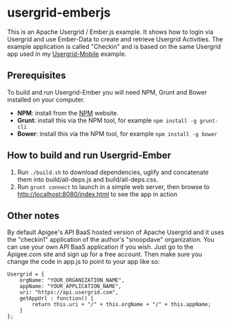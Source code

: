 usergrid-emberjs
===

This is an Apache Usergrid / Ember.js example.
It shows how to login via Usergrid and use Ember-Data to create and retrieve Usergrid Activities.
The example application is called "Checkin" and is based on the same Usergrid app used in my
[Usergrid-Mobile](https://github.com/snoopdave/usergrid-mobile) example.

Prerequisites
---
To build and run Usergrid-Ember you will need NPM, Grunt and Bower installed on your computer.
* __NPM__: install from the [NPM](http://npmjs.org) website.
* __Grunt__: install this via the NPM tool, for example `npm install -g grunt-cli`
* __Bower__: install this via the NPM tool, for example `npm install -g bower`

How to build and run Usergrid-Ember
---
1. Run `./build.sh` to download dependencies, uglify and concatenate them into build/all-deps.js and build/all-deps.css.
2. Run `grunt connect` to launch in a simple web server, then browse to
[http://localhost:8080/index.html](http://localhost:8080/index.html) to see the app in action

Other notes
---
By default Apigee's API BaaS hosted version of Apache Usergrid and it uses the "checkin1" application of the
author's "snoopdave" organization. You can use your own API BaaS application if you wish. Just go to the
Apigee.com site and sign up for a free account. Then make sure you change the code in app.js to point to your app
like so:

    Usergrid = {
        orgName: "YOUR_ORGANIZATION_NAME",
        appName: "YOUR_APPLICATION_NAME",
        uri: "https://api.usergrid.com",
        getAppUrl : function() {
            return this.uri + "/" + this.orgName + "/" + this.appName;
        }
    };

